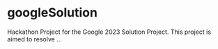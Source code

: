 # googleSolution
Hackathon Project for the Google 2023 Solution Project. This project is aimed to resolve ...
